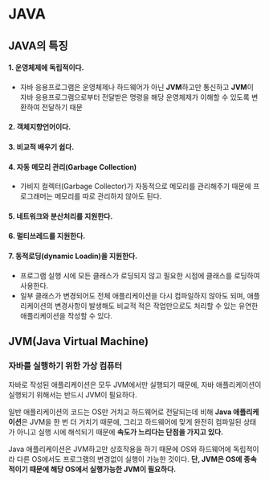 # JAVA

## JAVA의 특징
#### 1. 운영체제에 독립적이다.
- 자바 응용프로그램은 운영체제나 하드웨어가 아닌 **JVM**하고만 통신하고 **JVM**이 자바 응용프로그램으로부터 전달받은 명령을 해당 운영체제가 이해할 수 있도록 변환하여 전달하기 때문
#### 2. 객체지향언어이다.
#### 3. 비교적 배우기 쉽다.
#### 4. 자동 메모리 관리(Garbage Collection)
- 가비지 컬렉터(Garbage Collector)가 자동적으로 메모리를 관리해주기 때문에 프로그래머는  메모리를 따로 관리하지 않아도 된다.
#### 5. 네트워크와 분산처리를 지원한다.
#### 6. 멀티쓰레드를 지원한다.
#### 7. 동적로딩(dynamic Loadin)을 지원한다.
- 프로그램 실행 시에 모든 클래스가 로딩되지 않고 필요한 시점에 클래스를 로딩하여 사용한다.
- 일부 클래스가 변경되어도 전체 애플리케이션을 다시 컴파일하지 않아도 되며, 
애플리케이션의 변경사항이 발생해도 비교적 적은 작업만으로도 처리할 수 있는 유연한 애플리케이션을 작성할 수 있다.

## JVM(Java Virtual Machine)
### 자바를 실행하기 위한 가상 컴퓨터
자바로 작성된 애플리케이션은 모두 JVM에서만 실행되기 때문에, 자바 애플리케이션이 실행되기 위해서는 반드시 JVM이 필요하다.

일반 애플리케이션의 코드는 OS만 거치고 하드웨어로 전달되는데 비해 **Java 애플리케이션**은 JVM을 한 번 더 거치기 때문에, 
그리고 하드웨어에 맞게 완전히 컴파일된 상태가 아니고 실행 시에 해석되기 때문에 **속도가 느리다는 단점을 가지고 있다.**

Java 애플리케이션은 JVM하고만 상호작용을 하기 때문에 OS와 하드웨어에 독립적이라 다른 OS에서도 프로그램의 변경없이 실행이 가능한 것이다.
**단, JVM은 OS에 종속적이기 때문에 해당 OS에서 실행가능한 JVM이 필요하다.**
